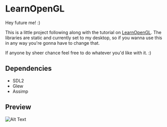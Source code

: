 # LearnOpenGL

Hey future me! :)

This is a little project following along with the tutorial on [LearnOpenGL](https://www.learnopengl.com).
The libraries are static and currently set to my desktop, so if you wanna use this in any way you're gonna have to change that.

If anyone by sheer chance feel free to do whatever you'd like with it. :)

## Dependencies
- SDL2
- Glew
- Assimp

## Preview
![Alt Text](https://media1.tenor.com/images/60cbd1df9b83d6d0f24c389f122e6a5d/tenor.gif?itemid=23017360)
